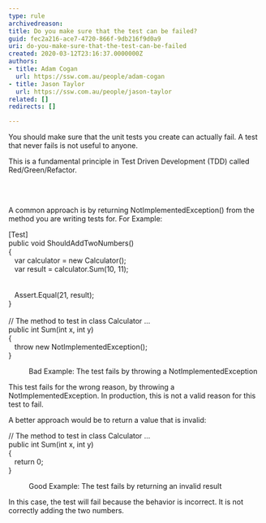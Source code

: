 ```yaml
---
type: rule
archivedreason: 
title: Do you make sure that the test can be failed?
guid: fec2a216-ace7-4720-866f-9db216f9d0a9
uri: do-you-make-sure-that-the-test-can-be-failed
created: 2020-03-12T23:16:37.0000000Z
authors:
- title: Adam Cogan
  url: https://ssw.com.au/people/adam-cogan
- title: Jason Taylor
  url: https://ssw.com.au/people/jason-taylor
related: []
redirects: []

---
```



<p class="ssw15-rteElement-P"></p><p class="ssw15-rteElement-P">​You should make sure that the unit tests you create can actually fail. A test that never fails is not useful to anyone.​<br></p><p class="ssw15-rteElement-P">This is a fundamental principle in Test Driven Development (TDD) called Red/Green/Refactor.<br></p>
<br><excerpt class='endintro'></excerpt><br>
<p>A common approach is by returning NotImplementedException() from the method you are writing tests for. For Example&#58;<br></p><p class="ssw15-rteElement-CodeArea">[Test]<br>public void ShouldAddTwoNumbers()<br>&#123;<br>&#160;&#160; var calculator = new Calculator();<br>&#160;&#160; var result = calculator.Sum(10, 11);<br><br><br>&#160;&#160; Assert.Equal(21, result);<br>&#125;<br><br>// The method to test in class Calculator ...<br>public int Sum(int x, int y)<br>&#123;<br>&#160;&#160; throw new NotImplementedException();<br>&#125;</p><dd class="ssw15-rteElement-FigureBad">Bad Example&#58; The test fails by throwing a NotImplementedException​​​​<br></dd><p>This test fails for the wrong reason, by throwing a NotImplementedException. In production, this is not a valid reason for this test to fail.&#160;</p><p>A better approach would be to return a value that is invalid&#58;<br></p><p class="ssw15-rteElement-CodeArea">// The method to test in class Calculator ...<br>public int Sum(int x, int y)<br>&#123;<br>&#160;&#160; return 0;<br>&#125;</p><dd class="ssw15-rteElement-FigureGood">Good Example&#58; The test fails by returning an invalid result​​​​<br></dd><p>In this case, the test will fail because the behavior is incorrect. It is not correctly adding the two numbers.<br></p>


